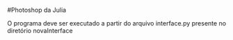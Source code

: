 #Photoshop da Julia

<p>O programa deve ser executado a partir do arquivo interface.py presente no diretório novaInterface</p>
